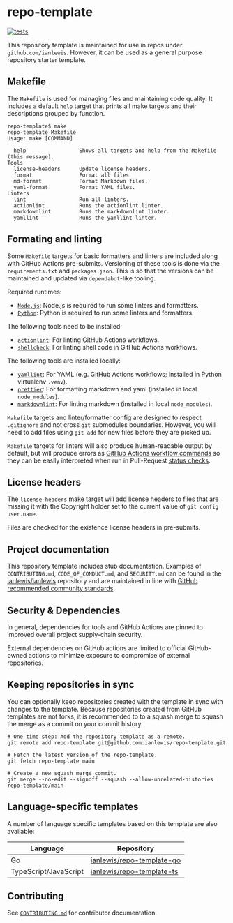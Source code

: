 # repo-template

[![tests](https://github.com/ianlewis/repo-template/actions/workflows/pre-submit.units.yml/badge.svg)](https://github.com/ianlewis/repo-template/actions/workflows/pre-submit.units.yml)

This repository template is maintained for use in repos under
`github.com/ianlewis`. However, it can be used as a general purpose repository
starter template.

## Makefile

The `Makefile` is used for managing files and maintaining code quality. It
includes a default `help` target that prints all make targets and their
descriptions grouped by function.

```shell
repo-template$ make
repo-template Makefile
Usage: make [COMMAND]

  help                 Shows all targets and help from the Makefile (this message).
Tools
  license-headers      Update license headers.
  format               Format all files
  md-format            Format Markdown files.
  yaml-format          Format YAML files.
Linters
  lint                 Run all linters.
  actionlint           Runs the actionlint linter.
  markdownlint         Runs the markdownlint linter.
  yamllint             Runs the yamllint linter.
```

## Formating and linting

Some `Makefile` targets for basic formatters and linters are included along
with GitHub Actions pre-submits. Versioning of these tools is done via the
`requirements.txt` and `packages.json`. This is so that the versions can be
maintained and updated via `dependabot`-like tooling.

Required runtimes:

- [`Node.js`]: Node.js is required to run some linters and formatters.
- [`Python`]: Python is required to run some linters and formatters.

The following tools need to be installed:

- [`actionlint`]: For linting GitHub Actions workflows.
- [`shellcheck`]: For linting shell code in GitHub Actions workflows.

The following tools are installed locally:

- [`yamllint`]: For YAML (e.g. GitHub Actions workflows; installed in Python virtualenv `.venv`).
- [`prettier`]: For formatting markdown and yaml (installed in local
  `node_modules`).
- [`markdownlint`]: For linting markdown (installed in local `node_modules`).

`Makefile` targets and linter/formatter config are designed to respect
`.gitignore` and not cross `git` submodules boundaries. However, you will need
to add files using `git add` for new files before they are picked up.

`Makefile` targets for linters will also produce human-readable output by
default, but will produce errors as [GitHub Actions workflow
commands](https://docs.github.com/en/actions/writing-workflows/choosing-what-your-workflow-does/workflow-commands-for-github-actions)
so they can be easily interpreted when run in Pull-Request [status
checks](https://docs.github.com/en/pull-requests/collaborating-with-pull-requests/collaborating-on-repositories-with-code-quality-features/about-status-checks).

## License headers

The `license-headers` make target will add license headers to files that are
missing it with the Copyright holder set to the current value of `git config
user.name`.

Files are checked for the existence license headers in pre-submits.

## Project documentation

This repository template includes stub documentation. Examples of
`CONTRIBUTING.md`, `CODE_OF_CONDUCT.md`, and `SECURITY.md` can be found in the
[ianlewis/ianlewis](https://github.com/ianlewis/ianlewis) repository and are
maintained in line with [GitHub recommended community
standards](https://opensource.guide/).

## Security & Dependencies

In general, dependencies for tools and GitHub Actions are pinned to improved
overall project supply-chain security.

External dependencies on GitHub actions are limited to official GitHub-owned
actions to minimize exposure to compromise of external repositories.

## Keeping repositories in sync

You can optionally keep repositories created with the template in sync with
changes to the template. Because repositories created from GitHub templates are
not forks, it is recommended to to a squash merge to squash the merge as a
commit on your commit history.

```shell
# One time step: Add the repository template as a remote.
git remote add repo-template git@github.com:ianlewis/repo-template.git

# Fetch the latest version of the repo-template.
git fetch repo-template main

# Create a new squash merge commit.
git merge --no-edit --signoff --squash --allow-unrelated-histories repo-template/main
```

## Language-specific templates

A number of language specific templates based on this template are also available:

| Language              | Repository                                                                |
| --------------------- | ------------------------------------------------------------------------- |
| Go                    | [ianlewis/repo-template-go](https://github.com/ianlewis/repo-template-go) |
| TypeScript/JavaScript | [ianlewis/repo-template-ts](https://github.com/ianlewis/repo-template-ts) |

## Contributing

See [`CONTRIBUTING.md`](./CONTRIBUTING.md) for contributor documentation.

[`Node.js`]: https://nodejs.org/
[`Python`]: https://www.python.org/
[`actionlint`]: https://github.com/rhysd/actionlint
[`markdownlint`]: https://github.com/DavidAnson/markdownlint
[`prettier`]: https://prettier.io/
[`shellcheck`]: https://www.shellcheck.net/
[`yamllint`]: https://www.yamllint.com/
